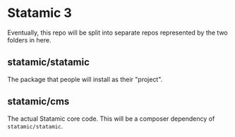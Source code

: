 # Statamic 3

Eventually, this repo will be split into separate repos represented by the two folders in here.

## statamic/statamic

The package that people will install as their "project".

## statamic/cms

The actual Statamic core code. This will be a composer dependency of `statamic/statamic`.
